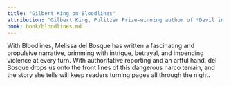 ```yaml
---
title: "Gilbert King on Bloodlines"
attribution: "Gilbert King, Pulitzer Prize-winning author of *Devil in the Grove*"
book: book/bloodlines.md
---
```


With Bloodlines, Melissa del Bosque has written a fascinating and propulsive narrative, brimming with intrigue, betrayal, and impending violence at every turn. With authoritative reporting and an artful hand, del Bosque drops us onto the front lines of this dangerous narco terrain, and the story she tells will keep readers turning pages all through the night.
